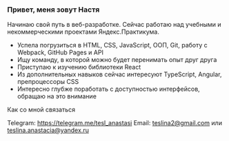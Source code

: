 ### Привет, меня зовут Настя

Начинаю свой путь в веб-разработке. Сейчас работаю над учебными и некоммерческими проектами Яндекс.Практикума.

- Успела погрузиться в HTML, CSS, JavaScript, ООП, Git, работу с Webpack, GitHub Pages и API
- Ищу команду, в которой можно будет перенимать опыт друг друга
- Приступаю к изучению библиотеки React
- Из дополнительных навыков сейчас интересуют TypeScript, Angular, препроцессоры CSS
- Интересно глубже поработать с доступностью интерфейсов, обращаю на это внимание

Как со мной связаться

Telegram: https://telegram.me/tesl_anastasi
Email: teslina2@gmail.com или teslina.anastacia@yandex.ru
